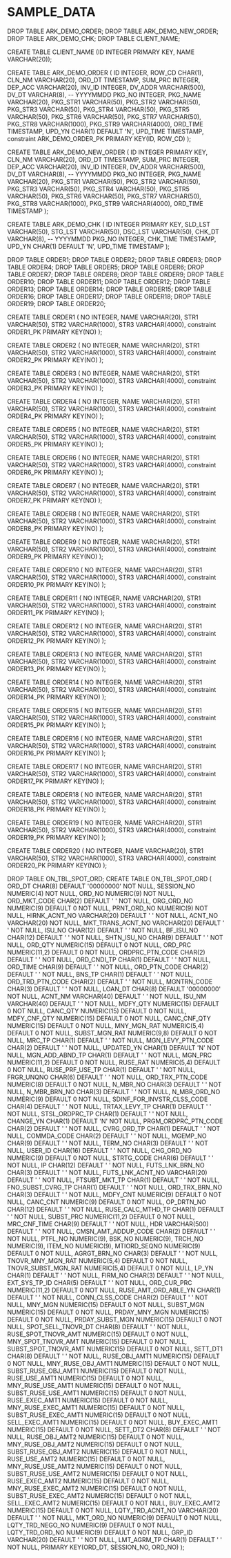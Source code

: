 # SAMPLE_DATA

DROP TABLE ARK_DEMO_ORDER;
DROP TABLE ARK_DEMO_NEW_ORDER;
DROP TABLE ARK_DEMO_CHK;
DROP TABLE CLIENT_NAME;
 
CREATE TABLE CLIENT_NAME
(ID INTEGER PRIMARY KEY,
NAME VARCHAR(20));
 
CREATE TABLE ARK_DEMO_ORDER
(
ID INTEGER,
ROW_CD CHAR(1),
CLN_NM VARCHAR(20),
ORD_DT TIMESTAMP,
SUM_PRC INTEGER,
DEP_ACC VARCHAR(20),
INV_ID INTEGER,
DV_ADDR VARCHAR(500),
DV_DT VARCHAR(8), -- YYYYMMDD
PKG_NO INTEGER,
PKG_NAME VARCHAR(20),
PKG_STR1 VARCHAR(50),
PKG_STR2 VARCHAR(50),
PKG_STR3 VARCHAR(50),
PKG_STR4 VARCHAR(50),
PKG_STR5 VARCHAR(50),
PKG_STR6 VARCHAR(50),
PKG_STR7 VARCHAR(50),
PKG_STR8 VARCHAR(1000),
PKG_STR9 VARCHAR(4000),
ORD_TIME TIMESTAMP,
UPD_YN CHAR(1) DEFAULT 'N',
UPD_TIME TIMESTAMP,
constraint ARK_DEMO_ORDER_PK PRIMARY KEY(ID, ROW_CD)
);
 
CREATE TABLE ARK_DEMO_NEW_ORDER
(
ID INTEGER PRIMARY KEY,
CLN_NM VARCHAR(20),
ORD_DT TIMESTAMP,
SUM_PRC INTEGER,
DEP_ACC VARCHAR(20),
INV_ID INTEGER,
DV_ADDR VARCHAR(500),
DV_DT VARCHAR(8), -- YYYYMMDD
PKG_NO INTEGER,
PKG_NAME VARCHAR(20),
PKG_STR1 VARCHAR(50),
PKG_STR2 VARCHAR(50),
PKG_STR3 VARCHAR(50),
PKG_STR4 VARCHAR(50),
PKG_STR5 VARCHAR(50),
PKG_STR6 VARCHAR(50),
PKG_STR7 VARCHAR(50),
PKG_STR8 VARCHAR(1000),
PKG_STR9 VARCHAR(4000),
ORD_TIME TIMESTAMP
);
 
CREATE TABLE ARK_DEMO_CHK
(
ID INTEGER PRIMARY KEY,
SLD_LST VARCHAR(50),
STG_LST VARCHAR(50),
DSC_LST VARCHAR(50),
CHK_DT VARCHAR(8), -- YYYYMMDD
PKG_NO INTEGER,
CHK_TIME TIMESTAMP,
UPD_YN CHAR(1) DEFAULT 'N',
UPD_TIME TIMESTAMP
);

DROP TABLE ORDER1;
DROP TABLE ORDER2;
DROP TABLE ORDER3;
DROP TABLE ORDER4;
DROP TABLE ORDER5;
DROP TABLE ORDER6;
DROP TABLE ORDER7;
DROP TABLE ORDER8;
DROP TABLE ORDER9;
DROP TABLE ORDER10;
DROP TABLE ORDER11;
DROP TABLE ORDER12;
DROP TABLE ORDER13;
DROP TABLE ORDER14;
DROP TABLE ORDER15;
DROP TABLE ORDER16;
DROP TABLE ORDER17;
DROP TABLE ORDER18;
DROP TABLE ORDER19;
DROP TABLE ORDER20;
 
CREATE TABLE ORDER1
(
NO  INTEGER,
NAME VARCHAR(20),
STR1 VARCHAR(50),
STR2 VARCHAR(1000),
STR3 VARCHAR(4000),
constraint ORDER1_PK PRIMARY KEY(NO)
);
 
CREATE TABLE ORDER2
(
NO  INTEGER,
NAME VARCHAR(20),
STR1 VARCHAR(50),
STR2 VARCHAR(1000),
STR3 VARCHAR(4000),
constraint ORDER2_PK PRIMARY KEY(NO)
);
 
CREATE TABLE ORDER3
(
NO  INTEGER,
NAME VARCHAR(20),
STR1 VARCHAR(50),
STR2 VARCHAR(1000),
STR3 VARCHAR(4000),
constraint ORDER3_PK PRIMARY KEY(NO)
);
 
CREATE TABLE ORDER4
(
NO  INTEGER,
NAME VARCHAR(20),
STR1 VARCHAR(50),
STR2 VARCHAR(1000),
STR3 VARCHAR(4000),
constraint ORDER4_PK PRIMARY KEY(NO)
);
 
CREATE TABLE ORDER5
(
NO  INTEGER,
NAME VARCHAR(20),
STR1 VARCHAR(50),
STR2 VARCHAR(1000),
STR3 VARCHAR(4000),
constraint ORDER5_PK PRIMARY KEY(NO)
);
 
CREATE TABLE ORDER6
(
NO  INTEGER,
NAME VARCHAR(20),
STR1 VARCHAR(50),
STR2 VARCHAR(1000),
STR3 VARCHAR(4000),
constraint ORDER6_PK PRIMARY KEY(NO)
);
 
CREATE TABLE ORDER7
(
NO  INTEGER,
NAME VARCHAR(20),
STR1 VARCHAR(50),
STR2 VARCHAR(1000),
STR3 VARCHAR(4000),
constraint ORDER7_PK PRIMARY KEY(NO)
);
 
CREATE TABLE ORDER8
(
NO  INTEGER,
NAME VARCHAR(20),
STR1 VARCHAR(50),
STR2 VARCHAR(1000),
STR3 VARCHAR(4000),
constraint ORDER8_PK PRIMARY KEY(NO)
);
 
CREATE TABLE ORDER9
(
NO  INTEGER,
NAME VARCHAR(20),
STR1 VARCHAR(50),
STR2 VARCHAR(1000),
STR3 VARCHAR(4000),
constraint ORDER9_PK PRIMARY KEY(NO)
);
 
CREATE TABLE ORDER10
(
NO  INTEGER,
NAME VARCHAR(20),
STR1 VARCHAR(50),
STR2 VARCHAR(1000),
STR3 VARCHAR(4000),
constraint ORDER10_PK PRIMARY KEY(NO)
);
 
CREATE TABLE ORDER11
(
NO  INTEGER,
NAME VARCHAR(20),
STR1 VARCHAR(50),
STR2 VARCHAR(1000),
STR3 VARCHAR(4000),
constraint ORDER11_PK PRIMARY KEY(NO)
);
 
CREATE TABLE ORDER12
(
NO  INTEGER,
NAME VARCHAR(20),
STR1 VARCHAR(50),
STR2 VARCHAR(1000),
STR3 VARCHAR(4000),
constraint ORDER12_PK PRIMARY KEY(NO)
);
 
CREATE TABLE ORDER13
(
NO  INTEGER,
NAME VARCHAR(20),
STR1 VARCHAR(50),
STR2 VARCHAR(1000),
STR3 VARCHAR(4000),
constraint ORDER13_PK PRIMARY KEY(NO)
);
 
CREATE TABLE ORDER14
(
NO  INTEGER,
NAME VARCHAR(20),
STR1 VARCHAR(50),
STR2 VARCHAR(1000),
STR3 VARCHAR(4000),
constraint ORDER14_PK PRIMARY KEY(NO)
);
 
CREATE TABLE ORDER15
(
NO  INTEGER,
NAME VARCHAR(20),
STR1 VARCHAR(50),
STR2 VARCHAR(1000),
STR3 VARCHAR(4000),
constraint ORDER15_PK PRIMARY KEY(NO)
);
 
CREATE TABLE ORDER16
(
NO  INTEGER,
NAME VARCHAR(20),
STR1 VARCHAR(50),
STR2 VARCHAR(1000),
STR3 VARCHAR(4000),
constraint ORDER16_PK PRIMARY KEY(NO)
);
 
CREATE TABLE ORDER17
(
NO  INTEGER,
NAME VARCHAR(20),
STR1 VARCHAR(50),
STR2 VARCHAR(1000),
STR3 VARCHAR(4000),
constraint ORDER17_PK PRIMARY KEY(NO)
);
 
CREATE TABLE ORDER18
(
NO  INTEGER,
NAME VARCHAR(20),
STR1 VARCHAR(50),
STR2 VARCHAR(1000),
STR3 VARCHAR(4000),
constraint ORDER18_PK PRIMARY KEY(NO)
);
 
CREATE TABLE ORDER19
(
NO  INTEGER,
NAME VARCHAR(20),
STR1 VARCHAR(50),
STR2 VARCHAR(1000),
STR3 VARCHAR(4000),
constraint ORDER19_PK PRIMARY KEY(NO)
);
 
CREATE TABLE ORDER20
(
NO  INTEGER,
NAME VARCHAR(20),
STR1 VARCHAR(50),
STR2 VARCHAR(1000),
STR3 VARCHAR(4000),
constraint ORDER20_PK PRIMARY KEY(NO)
);

DROP TABLE ON_TBL_SPOT_ORD;
CREATE TABLE ON_TBL_SPOT_ORD
(
    ORD_DT                      CHAR(8) DEFAULT '00000000' NOT NULL,
    SESSION_NO                  NUMERIC(4) NOT NULL,
    ORD_NO                      NUMERIC(9) NOT NULL,
    ORD_MKT_CODE                CHAR(2) DEFAULT ' ' NOT NULL,
    ORG_ORD_NO                  NUMERIC(9) DEFAULT 0 NOT NULL,
    PRNT_ORD_NO                 NUMERIC(9) NOT NULL,
    HIRNK_ACNT_NO               VARCHAR(20) DEFAULT ' ' NOT NULL,
    ACNT_NO                     VARCHAR(20) NOT NULL,
    MKT_TRANS_ACNT_NO           VARCHAR(20) DEFAULT ' ' NOT NULL,
    ISU_NO                      CHAR(12) DEFAULT ' ' NOT NULL,
    BF_ISU_NO                   CHAR(12) DEFAULT ' ' NOT NULL,
    SHTN_ISU_NO                 CHAR(9) DEFAULT ' ' NOT NULL,
    ORD_QTY                     NUMERIC(15) DEFAULT 0 NOT NULL,
    ORD_PRC                     NUMERIC(11,2) DEFAULT 0 NOT NULL,
    ORDPRC_PTN_CODE             CHAR(2) DEFAULT ' ' NOT NULL,
    ORD_CNDI_TP                 CHAR(1) DEFAULT ' ' NOT NULL,
    ORD_TIME                    CHAR(9) DEFAULT ' ' NOT NULL,
    ORD_PTN_CODE                CHAR(2) DEFAULT ' ' NOT NULL,
    BNS_TP                      CHAR(1) DEFAULT ' ' NOT NULL,
    ORD_TRD_PTN_CODE            CHAR(2) DEFAULT ' ' NOT NULL,
    MGNTRN_CODE                 CHAR(3) DEFAULT ' ' NOT NULL,
    LOAN_DT                     CHAR(8) DEFAULT '00000000' NOT NULL,
    ACNT_NM                     VARCHAR(40) DEFAULT ' ' NOT NULL,
    ISU_NM                      VARCHAR(40) DEFAULT ' ' NOT NULL,
    MDFY_QTY                    NUMERIC(15) DEFAULT 0 NOT NULL,
    CANC_QTY                    NUMERIC(15) DEFAULT 0 NOT NULL,
    MDFY_CNF_QTY                NUMERIC(15) DEFAULT 0 NOT NULL,
    CANC_CNF_QTY                NUMERIC(15) DEFAULT 0 NOT NULL,
    MNY_MGN_RAT                 NUMERIC(5,4) DEFAULT 0 NOT NULL,
    SUBST_MGN_RAT               NUMERIC(9,8) DEFAULT 0 NOT NULL,
    MRC_TP                      CHAR(1) DEFAULT ' ' NOT NULL,
    MGN_LEVY_PTN_CODE           CHAR(2) DEFAULT ' ' NOT NULL,
    UPDATED_YN                  CHAR(1) DEFAULT 'N' NOT NULL,
    MGN_ADD_ABND_TP             CHAR(1) DEFAULT ' ' NOT NULL,
    MGN_PRC                     NUMERIC(11,2) DEFAULT 0 NOT NULL,
    RUSE_RAT                    NUMERIC(5,4) DEFAULT 0 NOT NULL,
    RUSE_PRF_USE_TP             CHAR(1) DEFAULT ' ' NOT NULL,
    FRGR_UNQNO                  CHAR(6) DEFAULT ' ' NOT NULL,
    ORD_TRX_PTN_CODE            NUMERIC(8) DEFAULT 0 NOT NULL,
    N_MBR_NO                    CHAR(3) DEFAULT ' ' NOT NULL,
    N_MBR_BRN_NO                CHAR(3) DEFAULT ' ' NOT NULL,
    N_MBR_ORD_NO                NUMERIC(9) DEFAULT 0 NOT NULL,
    SDINF_FOR_INVSTR_CLSS_CODE  CHAR(4) DEFAULT ' ' NOT NULL,
    TRTAX_LEVY_TP               CHAR(1) DEFAULT ' ' NOT NULL,
    STSL_ORDPRC_TP              CHAR(1) DEFAULT ' ' NOT NULL,
    CHANGE_YN                   CHAR(1) DEFAULT 'N' NOT NULL,
    PRGM_ORDPRC_PTN_CODE        CHAR(2) DEFAULT ' ' NOT NULL,
    CVRG_ORD_TP                 CHAR(1) DEFAULT ' ' NOT NULL,
    COMMDA_CODE                 CHAR(2) DEFAULT ' ' NOT NULL,
    MGEMP_NO                    CHAR(9) DEFAULT ' ' NOT NULL,
    TERM_NO                     CHAR(3) DEFAULT ' ' NOT NULL,
    USER_ID                     CHAR(16) DEFAULT ' ' NOT NULL,
    CHG_ORD_NO                  NUMERIC(9) DEFAULT 0 NOT NULL,
    STRTG_CODE                  CHAR(6) DEFAULT ' ' NOT NULL,
    IP                          CHAR(12) DEFAULT ' ' NOT NULL,
    FUTS_LNK_BRN_NO             CHAR(3) DEFAULT ' ' NOT NULL,
    FUTS_LNK_ACNT_NO            VARCHAR(20) DEFAULT ' ' NOT NULL,
    FTSUBT_MKT_TP               CHAR(1) DEFAULT ' ' NOT NULL,
    FNO_SUBST_CVRG_TP           CHAR(1) DEFAULT ' ' NOT NULL,
    ORD_TRX_BRN_NO              CHAR(3) DEFAULT ' ' NOT NULL,
    MDFY_CNT                    NUMERIC(9) DEFAULT 0 NOT NULL,
    CANC_CNT                    NUMERIC(9) DEFAULT 0 NOT NULL,
    OP_DRTN_NO                  CHAR(12) DEFAULT ' ' NOT NULL,
    RUSE_CALC_MTHD_TP           CHAR(1) DEFAULT ' ' NOT NULL,
    SUBST_PRC                   NUMERIC(11,2) DEFAULT 0 NOT NULL,
    MRC_CNF_TIME                CHAR(9) DEFAULT ' ' NOT NULL,
    HDR                         VARCHAR(500) DEFAULT ' ' NOT NULL,
    CMSN_AMT_ADDUP_CODE         CHAR(2) DEFAULT ' ' NOT NULL,
    PTFL_NO                     NUMERIC(9),
    BSK_NO                      NUMERIC(9),
    TRCH_NO                     NUMERIC(9),
    ITEM_NO                     NUMERIC(9),
    MTIORD_SEQNO                NUMERIC(9) DEFAULT 0 NOT NULL,
    AGRGT_BRN_NO                CHAR(3) DEFAULT ' ' NOT NULL,
    TNOVR_MNY_MGN_RAT           NUMERIC(5,4) DEFAULT 0 NOT NULL,
    TNOVR_SUBST_MGN_RAT         NUMERIC(5,4) DEFAULT 0 NOT NULL,
    LP_YN                       CHAR(1) DEFAULT ' ' NOT NULL,
    FIRM_NO                     CHAR(3) DEFAULT ' ' NOT NULL,
    EXT_SYS_TP_ID               CHAR(5) DEFAULT ' ' NOT NULL,
    ORD_CUR_PRC                 NUMERIC(11,2) DEFAULT 0 NOT NULL,
    RUSE_AMT_ORD_ABLE_YN        CHAR(1) DEFAULT ' ' NOT NULL,
    CONN_CLSS_CODE              CHAR(2) DEFAULT ' ' NOT NULL,
    MNY_MGN                     NUMERIC(15) DEFAULT 0 NOT NULL,
    SUBST_MGN                   NUMERIC(15) DEFAULT 0 NOT NULL,
    PRDAY_MNY_MGN               NUMERIC(15) DEFAULT 0 NOT NULL,
    PRDAY_SUBST_MGN             NUMERIC(15) DEFAULT 0 NOT NULL,
    SPOT_SELL_TNOVR_DT          CHAR(8) DEFAULT ' ' NOT NULL,
    RUSE_SPOT_TNOVR_AMT         NUMERIC(15) DEFAULT 0 NOT NULL,
    MNY_SPOT_TNOVR_AMT          NUMERIC(15) DEFAULT 0 NOT NULL,
    SUBST_SPOT_TNOVR_AMT        NUMERIC(15) DEFAULT 0 NOT NULL,
    SETT_DT1                    CHAR(8) DEFAULT ' ' NOT NULL,
    RUSE_OBJ_AMT1               NUMERIC(15) DEFAULT 0 NOT NULL,
    MNY_RUSE_OBJ_AMT1           NUMERIC(15) DEFAULT 0 NOT NULL,
    SUBST_RUSE_OBJ_AMT1         NUMERIC(15) DEFAULT 0 NOT NULL,
    RUSE_USE_AMT1               NUMERIC(15) DEFAULT 0 NOT NULL,
    MNY_RUSE_USE_AMT1           NUMERIC(15) DEFAULT 0 NOT NULL,
    SUBST_RUSE_USE_AMT1         NUMERIC(15) DEFAULT 0 NOT NULL,
    RUSE_EXEC_AMT1              NUMERIC(15) DEFAULT 0 NOT NULL,
    MNY_RUSE_EXEC_AMT1          NUMERIC(15) DEFAULT 0 NOT NULL,
    SUBST_RUSE_EXEC_AMT1        NUMERIC(15) DEFAULT 0 NOT NULL,
    SELL_EXEC_AMT1              NUMERIC(15) DEFAULT 0 NOT NULL,
    BUY_EXEC_AMT1               NUMERIC(15) DEFAULT 0 NOT NULL,
    SETT_DT2                    CHAR(8) DEFAULT ' ' NOT NULL,
    RUSE_OBJ_AMT2               NUMERIC(15) DEFAULT 0 NOT NULL,
    MNY_RUSE_OBJ_AMT2           NUMERIC(15) DEFAULT 0 NOT NULL,
    SUBST_RUSE_OBJ_AMT2         NUMERIC(15) DEFAULT 0 NOT NULL,
    RUSE_USE_AMT2               NUMERIC(15) DEFAULT 0 NOT NULL,
    MNY_RUSE_USE_AMT2           NUMERIC(15) DEFAULT 0 NOT NULL,
    SUBST_RUSE_USE_AMT2         NUMERIC(15) DEFAULT 0 NOT NULL,
    RUSE_EXEC_AMT2              NUMERIC(15) DEFAULT 0 NOT NULL,
    MNY_RUSE_EXEC_AMT2          NUMERIC(15) DEFAULT 0 NOT NULL,
    SUBST_RUSE_EXEC_AMT2        NUMERIC(15) DEFAULT 0 NOT NULL,
    SELL_EXEC_AMT2              NUMERIC(15) DEFAULT 0 NOT NULL,
    BUY_EXEC_AMT2               NUMERIC(15) DEFAULT 0 NOT NULL,
    LQTY_TRD_ACNT_NO            VARCHAR(20) DEFAULT ' ' NOT NULL,
    MKT_ORD_NO                  NUMERIC(9) DEFAULT 0 NOT NULL,
    LQTY_TRD_NEGO_NO            NUMERIC(9) DEFAULT 0 NOT NULL,
    LQTY_TRD_ORD_NO             NUMERIC(9) DEFAULT 0 NOT NULL,
    GRP_ID                      VARCHAR(20) DEFAULT ' ' NOT NULL,
    LMT_AGRM_TP                 CHAR(1) DEFAULT ' ' NOT NULL,
        PRIMARY KEY(ORD_DT, SESSION_NO, ORD_NO)
);

